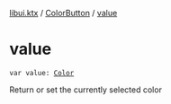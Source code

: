 [libui.ktx](../index.md) / [ColorButton](index.md) / [value](./value.md)

# value

`var value: `[`Color`](../../libui.ktx.draw/-color/index.md)

Return or set the currently selected color

